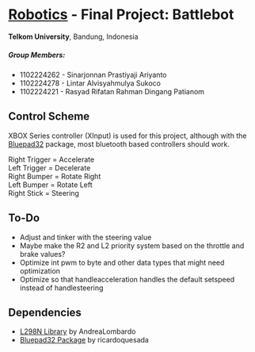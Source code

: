 # <ins>**Robotics</ins> - Final Project**: Battlebot

__Telkom University__, Bandung, Indonesia

##### Group Members:
- 1102224262 - Sinarjonnan Prastiyaji Ariyanto
- 1102224278 - Lintar Alvisyahmulya Sukoco
- 1102224221 - Rasyad Rifatan Rahman Dingang Patianom

## Control Scheme

XBOX Series controller (XInput) is used for this project, although with the [Bluepad32](https://github.com/ricardoquesada/bluepad32) package, most bluetooth based controllers should work.

Right Trigger = Accelerate<br>
Left Trigger  = Decelerate<br>
Right Bumper  = Rotate Right<br>
Left Bumper   = Rotate Left<br>
Right Stick   = Steering<br>


## To-Do

- Adjust and tinker with the steering value
- Maybe make the R2 and L2 priority system based on the throttle and brake values?
- Optimize int pwm to byte and other data types that might need optimization
- Optimize so that handleacceleration handles the default setspeed instead of handlesteering

## Dependencies

- [L298N Library](https://github.com/AndreaLombardo/L298N) by AndreaLombardo
- [Bluepad32 Package](https://github.com/ricardoquesada/bluepad32) by ricardoquesada